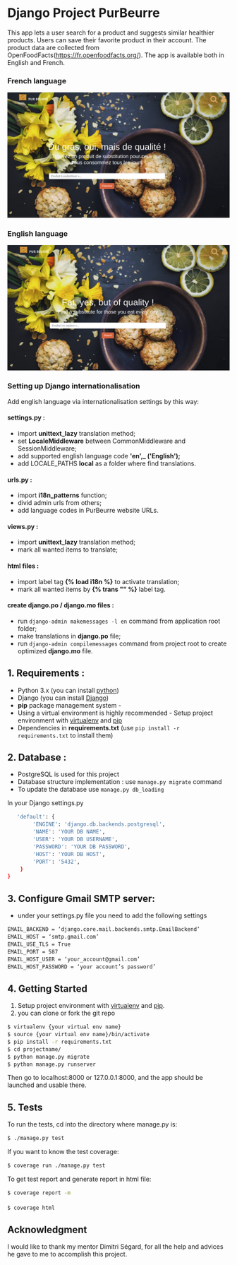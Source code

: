 # Django Project PurBeurre

This app lets a user search for a product and suggests similar healthier products. Users can save their favorite product in their account. The product data are collected from OpenFoodFacts(https://fr.openfoodfacts.org/). The app is available both in English and French. 

### French language
![Pur Beurre French](https://github.com/tsering10/purbeurre_v2/blob/main/static/purbeurre/img/fr.png)
### English language
![Pur Beurre English](https://github.com/tsering10/purbeurre_v2/blob/main/static/purbeurre/img/en.png)

### Setting up Django internationalisation
Add english language via internationalisation settings by this way:

#### settings.py :
* import **unittext_lazy** translation method;
* set **LocaleMiddleware** between CommonMiddleware and SessionMiddleware;
* add supported english language code **'en',_ ('English');**
* add LOCALE_PATHS **local** as a folder where find translations.

#### urls.py :
* import **i18n_patterns** function;
* divid admin urls from others;
* add language codes in PurBeurre website URLs.

#### views.py :
* import **unittext_lazy** translation method;
* mark all wanted items to translate;

#### html files :
* import label tag **{% load i18n %}** to activate translation;
* mark all wanted items by **{% trans "" %}** label tag.

#### create django.po / django.mo files :
* run `django-admin makemessages -l en` command from application root folder;
* make translations in **django.po** file;
* run `django-admin compilemessages` command from project root to create optimized **django.mo** file.

## 1. Requirements :

* Python 3.x (you can install [python](https://www.python.org/downloads/))
* Django  (you can install [Django](https://docs.djangoproject.com/en/3.2/topics/install/)) 
* **pip** package management system -
* Using a virtual environment is highly recommended - Setup project environment with [virtualenv](https://virtualenv.pypa.io) and [pip](https://pip.pypa.io)
* Dependencies in **requirements.txt** (use `pip install -r requirements.txt` to install them)

## 2. Database :
* PostgreSQL is used for this project 
* Database structure implementation : use `manage.py migrate` command
* To update the database use `manage.py db_loading`

In your Django settings.py

```bash
   'default': {
        'ENGINE': 'django.db.backends.postgresql',
        'NAME': 'YOUR DB NAME',
        'USER': 'YOUR DB USERNAME',
        'PASSWORD': 'YOUR DB PASSWORD', 
        'HOST': 'YOUR DB HOST',
        'PORT': '5432',
    }
}
```
## 3. Configure Gmail SMTP server:
* under your settings.py file you need to add the following settings

```bash
EMAIL_BACKEND = ‘django.core.mail.backends.smtp.EmailBackend’
EMAIL_HOST = ‘smtp.gmail.com’
EMAIL_USE_TLS = True
EMAIL_PORT = 587
EMAIL_HOST_USER = ‘your_account@gmail.com’
EMAIL_HOST_PASSWORD = ‘your account’s password’
```

## 4. Getting Started

1. Setup project environment with [virtualenv](https://virtualenv.pypa.io) and [pip](https://pip.pypa.io).
2. you can clone or fork the git repo

```bash
$ virtualenv {your virtual env name}
$ source {your virtual env name}/bin/activate
$ pip install -r requirements.txt
$ cd projectname/
$ python manage.py migrate
$ python manage.py runserver

```
Then go to localhost:8000 or 127.0.0.1:8000, and the app should be launched and usable there.

## 5. Tests

To run the tests, cd into the directory where manage.py is:

```bash
$ ./manage.py test 

```
If you want to know the test coverage:


```bash
$ coverage run ./manage.py test 

```
To get test report and generate report in html file:


```bash
$ coverage report -m

$ coverage html
```
## Acknowledgment
I would like to thank my mentor Dimitri Ségard, for all the help and advices he gave to me to accomplish this project.
